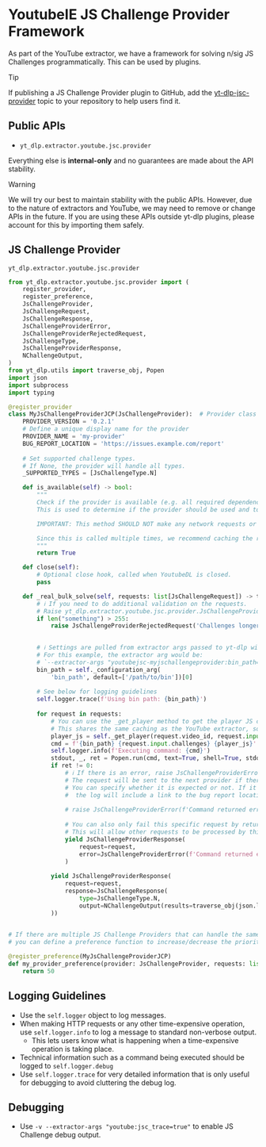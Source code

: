 # YoutubeIE JS Challenge Provider Framework

As part of the YouTube extractor, we have a framework for solving n/sig JS Challenges programmatically. This can be used by plugins.

> [!TIP]
> If publishing a JS Challenge Provider plugin to GitHub, add the [yt-dlp-jsc-provider](https://github.com/topics/yt-dlp-jsc-provider) topic to your repository to help users find it.


## Public APIs

- `yt_dlp.extractor.youtube.jsc.provider`

Everything else is **internal-only** and no guarantees are made about the API stability.

> [!WARNING]
> We will try our best to maintain stability with the public APIs.
> However, due to the nature of extractors and YouTube, we may need to remove or change APIs in the future.
> If you are using these APIs outside yt-dlp plugins, please account for this by importing them safely.

## JS Challenge Provider

`yt_dlp.extractor.youtube.jsc.provider`

```python
from yt_dlp.extractor.youtube.jsc.provider import (
    register_provider,
    register_preference,
    JsChallengeProvider,
    JsChallengeRequest,
    JsChallengeResponse,
    JsChallengeProviderError,
    JsChallengeProviderRejectedRequest,
    JsChallengeType, 
    JsChallengeProviderResponse,
    NChallengeOutput,
)
from yt_dlp.utils import traverse_obj, Popen
import json
import subprocess
import typing

@register_provider
class MyJsChallengeProviderJCP(JsChallengeProvider):  # Provider class name must end with "JCP"
    PROVIDER_VERSION = '0.2.1'
    # Define a unique display name for the provider
    PROVIDER_NAME = 'my-provider'
    BUG_REPORT_LOCATION = 'https://issues.example.com/report'
    
    # Set supported challenge types.
    # If None, the provider will handle all types.
    _SUPPORTED_TYPES = [JsChallengeType.N]

    def is_available(self) -> bool:
        """
        Check if the provider is available (e.g. all required dependencies are available)
        This is used to determine if the provider should be used and to provide debug information.

        IMPORTANT: This method SHOULD NOT make any network requests or perform any expensive operations.

        Since this is called multiple times, we recommend caching the result.
        """
        return True

    def close(self):
        # Optional close hook, called when YoutubeDL is closed.
        pass

    def _real_bulk_solve(self, requests: list[JsChallengeRequest]) -> typing.Generator[JsChallengeProviderResponse, None, None]:
        # ℹ️ If you need to do additional validation on the requests.
        # Raise yt_dlp.extractor.youtube.jsc.provider.JsChallengeProviderRejectedRequest if the request is not supported.
        if len("something") > 255:
            raise JsChallengeProviderRejectedRequest('Challenges longer than 255 are not supported', expected=True)
            

        # ℹ️ Settings are pulled from extractor args passed to yt-dlp with the key `youtubejsc-<PROVIDER_KEY>`.
        # For this example, the extractor arg would be:
        # `--extractor-args "youtubejsc-myjschallengeprovider:bin_path=/path/to/bin"`
        bin_path = self._configuration_arg(
            'bin_path', default=['/path/to/bin'])[0]
        
        # See below for logging guidelines
        self.logger.trace(f'Using bin path: {bin_path}')
        
        for request in requests:
            # You can use the _get_player method to get the player JS code if needed.
            # This shares the same caching as the YouTube extractor, so it will not make unnecessary requests.
            player_js = self._get_player(request.video_id, request.input.player_url)
            cmd = f'{bin_path} {request.input.challenges} {player_js}'
            self.logger.info(f'Executing command: {cmd}')
            stdout, _, ret = Popen.run(cmd, text=True, shell=True, stdout=subprocess.PIPE)
            if ret != 0:
                # ℹ️ If there is an error, raise JsChallengeProviderError.
                # The request will be sent to the next provider if there is one.
                # You can specify whether it is expected or not. If it is unexpected, 
                #  the log will include a link to the bug report location (BUG_REPORT_LOCATION).
                
                # raise JsChallengeProviderError(f'Command returned error code {ret}', expected=False)
                
                # You can also only fail this specific request by returning a JsChallengeProviderResponse with the error.
                # This will allow other requests to be processed by this provider.
                yield JsChallengeProviderResponse(
                    request=request, 
                    error=JsChallengeProviderError(f'Command returned error code {ret}', expected=False)
                )
                
            yield JsChallengeProviderResponse(
                request=request, 
                response=JsChallengeResponse(
                    type=JsChallengeType.N,
                    output=NChallengeOutput(results=traverse_obj(json.loads(stdout))),
            ))
        

# If there are multiple JS Challenge Providers that can handle the same JsChallengeRequest(s),
# you can define a preference function to increase/decrease the priority of providers.

@register_preference(MyJsChallengeProviderJCP)
def my_provider_preference(provider: JsChallengeProvider, requests: list[JsChallengeRequest]) -> int:
    return 50
```

## Logging Guidelines

- Use the `self.logger` object to log messages.
- When making HTTP requests or any other time-expensive operation, use `self.logger.info` to log a message to standard non-verbose output.
  - This lets users know what is happening when a time-expensive operation is taking place.
- Technical information such as a command being executed should be logged to `self.logger.debug`
- Use `self.logger.trace` for very detailed information that is only useful for debugging to avoid cluttering the debug log.

## Debugging

- Use `-v --extractor-args "youtube:jsc_trace=true"` to enable JS Challenge debug output.
